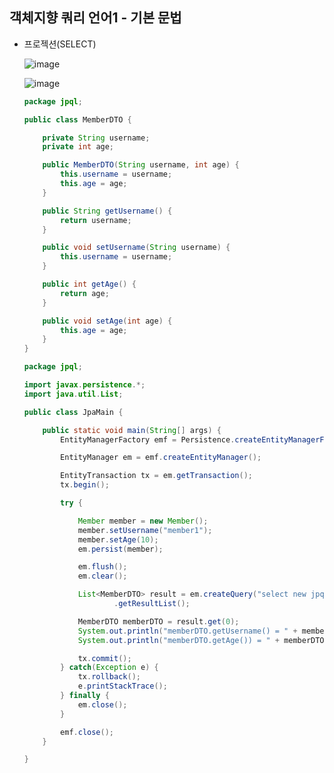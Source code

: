 ## **객체지향 쿼리 언어1 - 기본 문법**
  * 프로젝션(SELECT)
    
    ![image](https://user-images.githubusercontent.com/79301439/174762618-253ee04d-ada3-4bf0-88f1-b8d1f3687270.png)
    
    ![image](https://user-images.githubusercontent.com/79301439/174762742-31e58be1-b18f-48cf-aed9-397e9b5530b4.png)
    
    ```java
    package jpql;

    public class MemberDTO {

        private String username;
        private int age;

        public MemberDTO(String username, int age) {
            this.username = username;
            this.age = age;
        }

        public String getUsername() {
            return username;
        }

        public void setUsername(String username) {
            this.username = username;
        }

        public int getAge() {
            return age;
        }

        public void setAge(int age) {
            this.age = age;
        }
    }
    ```
    
    ```java
    package jpql;

    import javax.persistence.*;
    import java.util.List;

    public class JpaMain {

        public static void main(String[] args) {
            EntityManagerFactory emf = Persistence.createEntityManagerFactory("hello");

            EntityManager em = emf.createEntityManager();

            EntityTransaction tx = em.getTransaction();
            tx.begin();

            try {

                Member member = new Member();
                member.setUsername("member1");
                member.setAge(10);
                em.persist(member);

                em.flush();
                em.clear();

                List<MemberDTO> result = em.createQuery("select new jpql.MemberDTO(m.username, m.age) from Member m", MemberDTO.class)
                        .getResultList();

                MemberDTO memberDTO = result.get(0);
                System.out.println("memberDTO.getUsername() = " + memberDTO.getUsername());
                System.out.println("memberDTO.getAge()) = " + memberDTO.getAge());

                tx.commit();
            } catch(Exception e) {
                tx.rollback();
                e.printStackTrace();
            } finally {
                em.close();
            }

            emf.close();
        }

    }
    ```
